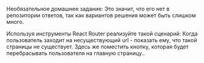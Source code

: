 Необязательное домашнее задание:
Это значит, что его нет в репозитории ответов, так как вариантов решения может быть слишком много.

Используя инструменты React Router реализуйте такой сценарий:
Когда пользователь заходит на несуществующий url - показать ему, что такой страницы не существует. Здесь же поместить кнопку, которая будет перебрасывать пользователя на главную страницу..

